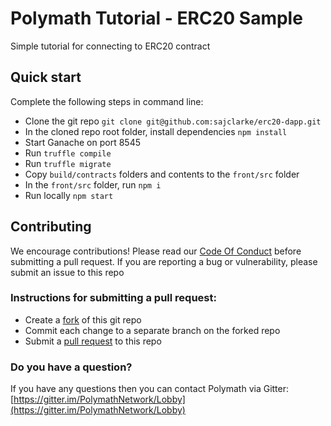 # Polymath Tutorial - ERC20 Sample

Simple tutorial for connecting to ERC20 contract

## Quick start

Complete the following steps in command line:

- Clone the git repo `git clone git@github.com:sajclarke/erc20-dapp.git`
- In the cloned repo root folder, install dependencies `npm install`
- Start Ganache on port 8545
- Run `truffle compile`
- Run `truffle migrate`
- Copy `build/contracts` folders and contents to the `front/src` folder
- In the `front/src` folder, run `npm i`
- Run locally `npm start`

## Contributing

We encourage contributions! Please read our [Code Of Conduct](https://github.com/PolymathNetwork/polymath-core/blob/master/CODE_OF_CONDUCT.md) before submitting a pull request. If you are reporting a bug or vulnerability, please submit an issue to this repo

### Instructions for submitting a pull request:

- Create a [fork](https://help.github.com/articles/fork-a-repo/) of this git repo 
- Commit each change to a separate branch on the forked repo
- Submit a [pull request](https://help.github.com/articles/creating-a-pull-request/) to this repo

### Do you have a question?
If you have any questions then you can contact Polymath via Gitter: [https://gitter.im/PolymathNetwork/Lobby](https://gitter.im/PolymathNetwork/Lobby)



